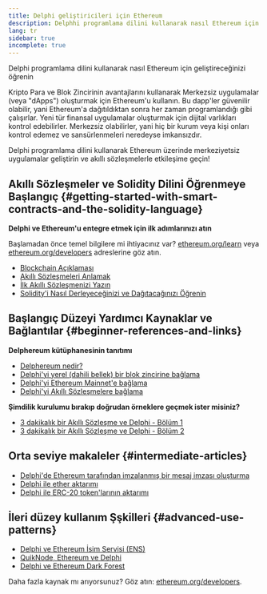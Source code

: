 ```yaml
---
title: Delphi geliştiricileri için Ethereum
description: Delphhi programlama dilini kullanarak nasıl Ethereum için geliştireceğinizi öğrenin
lang: tr
sidebar: true
incomplete: true
---
```


<div class="featured">

Delphi programlama dilini kullanarak nasıl Ethereum için geliştireceğinizi öğrenin

</div>

Kripto Para ve Blok Zincirinin avantajlarını kullanarak Merkezsiz uygulamalar (veya "dApps") oluşturmak için Ethereum'u kullanın. Bu dapp'ler güvenilir olabilir, yani Ethereum'a dağıtıldıktan sonra her zaman programlandığı gibi çalışırlar. Yeni tür finansal uygulamalar oluşturmak için dijital varlıkları kontrol edebilirler. Merkezsiz olabilirler, yani hiç bir kurum veya kişi onları kontrol edemez ve sansürlenmeleri neredeyse imkansızdır.

Delphi programlama dilini kullanarak Ethereum üzerinde merkeziyetsiz uygulamalar geliştirin ve akıllı sözleşmelerle etkileşime geçin!

## Akıllı Sözleşmeler ve Solidity Dilini Öğrenmeye Başlangıç {#getting-started-with-smart-contracts-and-the-solidity-language}

**Delphi ve Ethereum'u entegre etmek için ilk adımlarınızı atın**

Başlamadan önce temel bilgilere mi ihtiyacınız var? [ethereum.org/learn](/learn/) veya [ethereum.org/developers](/developers/) adreslerine göz atın.

- [Blockchain Açıklaması](https://kauri.io/article/d55684513211466da7f8cc03987607d5/blockchain-explained)
- [Akıllı Sözleşmeleri Anlamak](https://kauri.io/article/e4f66c6079e74a4a9b532148d3158188/ethereum-101-part-5-the-smart-contract)
- [İlk Akıllı Sözleşmenizi Yazın](https://kauri.io/article/124b7db1d0cf4f47b414f8b13c9d66e2/remix-ide-your-first-smart-contract)
- [Solidity'i Nasıl Derleyeceğinizi ve Dağıtacağınızı Öğrenin](https://kauri.io/article/973c5f54c4434bb1b0160cff8c695369/understanding-smart-contract-compilation-and-deployment)

## Başlangıç Düzeyi Yardımcı Kaynaklar ve Bağlantılar {#beginner-references-and-links}

**Delphereum kütüphanesinin tanıtımı**

- [Delphereum nedir?](https://github.com/svanas/delphereum/blob/master/README.md)
- [Delphi'yi yerel (dahili bellek) bir blok zincirine bağlama](https://medium.com/@svanas/connecting-delphi-to-a-local-in-memory-blockchain-9a1512d6c5b0)
- [Delphi'yi Ethereum Mainnet'e bağlama](https://medium.com/@svanas/connecting-delphi-to-the-ethereum-main-net-5faf1feffd83)
- [Delphi'yi Akıllı Sözleşmelere bağlama](https://medium.com/@svanas/connecting-delphi-to-smart-contracts-3146b12803a1)

**Şimdilik kurulumu bırakıp doğrudan örneklere geçmek ister misiniz?**

- [3 dakikalık bir Akıllı Sözleşme ve Delphi - Bölüm 1](https://medium.com/@svanas/a-3-minute-smart-contract-and-delphi-61d998571d)
- [3 dakikalık bir Akıllı Sözleşme ve Delphi - Bölüm 2](https://medium.com/@svanas/a-3-minute-smart-contract-and-delphi-part-2-446925faa47b)

## Orta seviye makaleler {#intermediate-articles}

- [Delphi'de Ethereum tarafından imzalanmış bir mesaj imzası oluşturma](https://medium.com/@svanas/generating-an-ethereum-signed-message-signature-in-delphi-75661ce5031b)
- [Delphi ile ether aktarımı](https://medium.com/@svanas/transferring-ether-with-delphi-b5f24b1a98a4)
- [Delphi ile ERC-20 token'larının aktarımı](https://medium.com/@svanas/transferring-erc-20-tokens-with-delphi-bb44c05b295d)

## İleri düzey kullanım Şşkilleri {#advanced-use-patterns}

- [Delphi ve Ethereum İsim Servisi (ENS)](https://medium.com/@svanas/delphi-and-ethereum-name-service-ens-4443cd278af7)
- [QuikNode, Ethereum ve Delphi](https://medium.com/@svanas/quiknode-ethereum-and-delphi-f7bfc9671c23)
- [Delphi ve Ethereum Dark Forest](https://svanas.medium.com/delphi-and-the-ethereum-dark-forest-5b430da3ad93)

Daha fazla kaynak mı arıyorsunuz? Göz atın: [ethereum.org/developers](/developers/).
